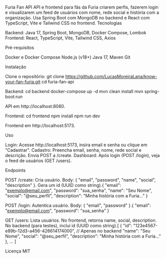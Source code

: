 Furia Fan API
API e frontend para fãs da Furia criarem perfis, fazerem login e visualizarem um feed de usuários com nome, rede social e história com a organização. Usa Spring Boot com MongoDB no backend e React com TypeScript, Vite e Tailwind CSS no frontend.
Tecnologias

Backend: Java 17, Spring Boot, MongoDB, Docker Compose, Lombok
Frontend: React, TypeScript, Vite, Tailwind CSS, Axios

Pré-requisitos

Docker e Docker Compose
Node.js (v18+)
Java 17, Maven
Git

Instalação

Clone o repositório:
git clone https://github.com/LucasMoreiraLana/know-your-fan-furia.git
cd furia-fan-api

Backend:
cd backend
docker-compose up -d
mvn clean install
mvn spring-boot:run

API em http://localhost:8080.

Frontend:
cd frontend
npm install
npm run dev

Frontend em http://localhost:5173.

Uso

Login: Acesse http://localhost:5173, insira email e senha ou clique em "Cadastrar".
Cadastro: Preencha email, senha, nome, rede social e descrição. Envia POST a /create.
Dashboard: Após login (POST /login), veja o feed de usuários (GET /users).

Endpoints

POST /create: Cria usuário. Body: { "email", "password", "name", "social", "description" }. Gera um id (UUID como string).{
"email": "exemplo@email.com",
"password": "sua_senha",
"name": "Seu Nome",
"social": "@seu_perfil",
"description": "Minha história com a Furia..."
}

POST /login: Autentica usuário. Body: { "email", "password" }.{
"email": "exemplo@email.com",
"password": "sua_senha"
}

GET /users: Lista usuários. No frontend, retorna name, social, description. No backend (para testes), inclui id (UUID como string).[
{
"id": "123e4567-e89b-12d3-a456-426614174000", // Apenas no backend
"name": "Seu Nome",
"social": "@seu_perfil",
"description": "Minha história com a Furia..."
},
...
]

Licença
MIT
